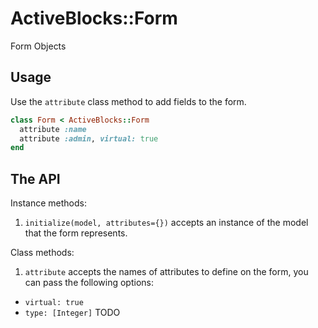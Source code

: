 # ActiveBlocks::Form
Form Objects

## Usage

Use the `attribute` class method to add fields to the form.

```ruby
class Form < ActiveBlocks::Form
  attribute :name
  attribute :admin, virtual: true
end
```

## The API

Instance methods:  

1. `initialize(model, attributes={})` accepts an instance of the model that the form represents. 

Class methods:  

1. `attribute` accepts the names of attributes to define on the form, you can pass the following options:  
 
- `virtual: true` 
- `type: [Integer]` TODO
